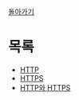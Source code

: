 [돌아가기](https://github.com/LEEJ0NGWAN/CS)

# 목록
- [HTTP](./HTTP.md)
- [HTTPS](./HTTPS.md)
- [HTTP와 HTTPS](./HTTPHTTPS.md)
